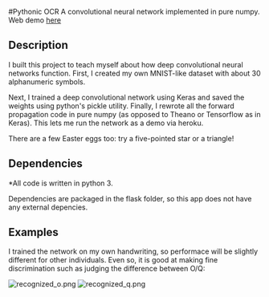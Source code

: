#Pythonic OCR
A convolutional neural network implemented in pure numpy. Web demo [here](https://pythonic-ocr.herokuapp.com/)

Description
-----------
I built this project to teach myself about how deep convolutional neural networks function. First, I created my own MNIST-like dataset with about 30 alphanumeric symbols.

Next, I trained a deep convolutional network using Keras and saved the weights using python's pickle utility. Finally, I rewrote all the forward propagation code in pure numpy (as opposed to Theano or Tensorflow as in Keras). This lets me run the network as a demo via heroku.

There are a few Easter eggs too: try a five-pointed star or a triangle!

Dependencies
--------
*All code is written in python 3.

Dependencies are packaged in the flask folder, so this app does not have any external depencies.

Examples
--------
I trained the network on my own handwriting, so performace will be slightly different for other individuals. Even so, it is good at making fine discrimination such as judging the difference between O/Q:

![recognized_o.png](https://github.com/greydanus/pythonic_ocr/blob/master/app/static/img/recognized_o.png) ![recognized_q.png](https://github.com/greydanus/pythonic_ocr/blob/master/app/static/img/recognized_q.png)
